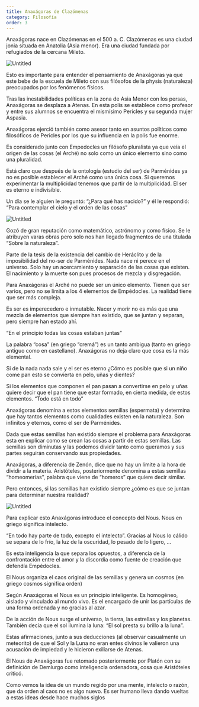 ```yaml
---
title: Anaxágoras de Clazómenas
category: Filosofía
order: 3
---
```



Anaxágoras nace en Clazómenas en el 500 a. C. Clazómenas es una ciudad jonia situada en Anatolia (Asia menor). Era una ciudad fundada por refugiados de la cercana Mileto. 

![Untitled]({{site.baseurl}}/images/Anaxagoras%20de%20Clazomenas%20c34d3da1ae6a41cb998756ae75103fd8/Untitled.png)

Esto es importante para entender el pensamiento de Anaxágoras ya que este bebe de la escuela de Mileto con sus filósofos de la physis (naturaleza) preocupados por los fenómenos físicos. 

Tras las inestabilidades políticas en la zona de Asia Menor con los persas, Anaxágoras se desplaza a Atenas. En esta polis se establece como profesor y entre sus alumnos se encuentra el mismísimo Pericles y su segunda mujer Aspasia.

Anaxágoras ejerció también como asesor tanto en asuntos políticos como filosóficos de Pericles por los que su influencia en la polis fue enorme. 

Es considerado junto con Empedocles un filósofo pluralista ya que veía el origen de las cosas (el Arché) no solo como un único elemento sino como una pluralidad.

Está claro que después de la ontología (estudio del ser) de Parménides ya no es posible establecer el Arché como una única cosa. Si queremos experimentar la multiplicidad tenemos que partir de la multiplicidad. El ser es eterno e indivisible.

Un día se le alguien le preguntó: “¿Para qué has nacido?” y él le respondió: “Para contemplar el cielo y el orden de las cosas”

![Untitled]({{site.baseurl}}/images/Anaxagoras%20de%20Clazomenas%20c34d3da1ae6a41cb998756ae75103fd8/Untitled%201.png)

Gozó de gran reputación como matemático, astrónomo y como físico. Se le atribuyen varas obras pero solo nos han llegado fragmentos de una titulada “Sobre la naturaleza”.

Parte de la tesis de la existencia del cambio de Heráclito y de la imposibilidad del no-ser de Parménides. Nada nace ni perece en el universo. Solo hay un acercamiento y separación de las cosas que existen. El nacimiento y la muerte son pues procesos de mezcla y disgregación.

Para Anaxágoras el Arché no puede ser un único elemento. Tienen que ser varios, pero no se limita a los 4 elementos de Empédocles. La realidad tiene que ser más compleja. 

Es ser es imperecedero e inmutable. Nacer y morir no es más que una mezcla de elementos que siempre han existido, que se juntan y separan, pero siempre han estado ahí.

“En el principio todas las cosas estaban juntas”

La palabra “cosa” (en griego “cremá”) es un tanto ambigua (tanto en griego antiguo como en castellano). Anaxágoras no deja claro que cosa es la más elemental.

Si de la nada nada sale y el ser es eterno ¿Cómo es posible que si un niño come pan esto se convierta en pelo, uñas y dientes?

Si los elementos que componen el pan pasan a convertirse en pelo y uñas quiere decir que el pan tiene que estar formado, en cierta medida, de estos elementos. “Todo está en todo”

Anaxágoras denomina a estos elementos semillas (espermata) y determina que hay tantos elementos como cualidades existen en la naturaleza. Son infinitos y eternos, como el ser de Parménides.

Dada que estas semillas han existido siempre el problema para Anaxágoras esta en explicar como se crean las cosas a partir de estas semillas. Las semillas son diminutas y las podemos dividir tanto como queramos y sus partes seguirán conservando sus propiedades. 

Anaxágoras, a diferencia de Zenón, dice que no hay un límite a la hora de dividir a la materia. Aristóteles, posteriormente denomina a estas semillas “homeomerías”, palabra que viene de “homeros” que quiere decir similar.

Pero entonces, si las semillas han existido siempre ¿cómo es que se juntan para determinar nuestra realidad?

![Untitled]({{site.baseurl}}/images/Anaxagoras%20de%20Clazomenas%20c34d3da1ae6a41cb998756ae75103fd8/Untitled%202.png)

Para explicar esto Anaxágoras introduce el concepto del Nous. Nous en griego significa intelecto.

“En todo hay parte de todo, excepto el intelecto”. Gracias al Nous lo cálido se separa de lo frío, la luz de la oscuridad, lo pesado de lo ligero, …

Es esta inteligencia la que separa los opuestos, a diferencia de la confrontación entre el amor y la discordia como fuente de creación que defendía Empédocles.

El Nous organiza el caos original de las semillas y genera un cosmos (en griego cosmos significa orden)

Según Anaxágoras el Nous es un principio inteligente. Es homogéneo, aislado y vinculado al mundo vivo. Es el encargado de unir las partículas de una forma ordenada y no gracias al azar.

De la acción de Nous surge el universo, la tierra, las estrellas y los planetas. También decía que el sol ilumina la luna: “El sol presta su brillo a la luna”. 

Estas afirmaciones, junto a sus deducciones (al observar casualmente un meteorito) de que el Sol y la Luna no eran entes divinos le valieron una acusación de impiedad y le hicieron exiliarse de Atenas.

El Nous de Anaxágoras fue retomado posteriormente por Platón con su definición de Demiurgo como inteligencia ordenadora, cosa que Aristóteles criticó.

Como vemos la idea de un mundo regido por una mente, intelecto o razón, que da orden al caos no es algo nuevo. Es ser humano lleva dando vueltas a estas ideas desde hace muchos siglos

